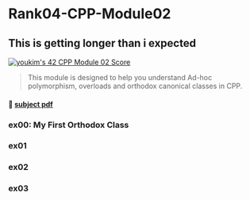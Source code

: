 # Rank04-CPP-Module02
## This is getting longer than i expected

[![youkim's 42 CPP Module 02 Score](https://badge42.vercel.app/api/v2/cl1pqrsvk005409ml9e9fk7av/project/2546418)](https://github.com/JaeSeoKim/badge42)

> This module is designed to help you understand Ad-hoc polymorphism, overloads and orthodox canonical classes in CPP.
#### 📄 [subject pdf](https://cdn.intra.42.fr/pdf/pdf/49417/en.subject.pdf)
### ex00: My First Orthodox Class
### ex01
### ex02
### ex03